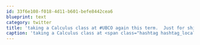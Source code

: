 ```yaml
---
id: 33f6e108-f018-4d11-b601-befe8442cea6
blueprint: text
category: twitter
title: 'taking a Calculus class at #UBCO again this term.  Just for shits and giggles.  Everyone is 10+ years younger than me.'
caption: 'taking a Calculus class at <span class="hashtag hashtag_local">#<a href="http://tweettemp.darylchymko.ca/?tag=ubco">UBCO</a> again this term.  Just for shits and giggles.  Everyone is 10+ years younger than me.'
---
```

